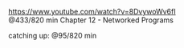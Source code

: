 https://www.youtube.com/watch?v=8DvywoWv6fI  
@433/820 min 
Chapter 12 - Networked Programs

catching up: @95/820 min